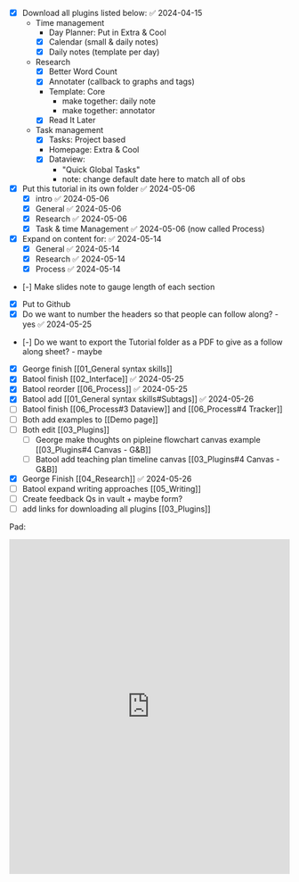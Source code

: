 - [x] Download all plugins listed below: ✅ 2024-04-15
	- Time management
		-  Day Planner: Put in Extra & Cool
		- [x] Calendar (small & daily notes)
		- [x] Daily notes (template per day)
	- Research
		- [x] Better Word Count
		- [x] Annotater (callback to graphs and tags)
		- Template: Core
			- make together: daily note
			- make together: annotator
		- [x] Read It Later
	- Task management
		- [x] Tasks: Project based
		- Homepage:  Extra & Cool
		- [x] Dataview: 
			- "Quick Global Tasks"
			- note: change default date here to match all of obs
- [x] Put this tutorial in its own folder ✅ 2024-05-06
	- [x] intro ✅ 2024-05-06
	- [x] General ✅ 2024-05-06
	- [x] Research ✅ 2024-05-06
	- [x] Task & time Management ✅ 2024-05-06 (now called Process)
- [x] Expand on content for: ✅ 2024-05-14
	- [x] General ✅ 2024-05-14
	- [x] Research ✅ 2024-05-14
	- [x] Process ✅ 2024-05-14
- [-] Make slides note to gauge length of each section
- [x] Put to Github
- [x] Do we want to number the headers so that people can follow along? - yes ✅ 2024-05-25
- [-] Do we want to export the Tutorial folder as a PDF to give as a follow along sheet? - maybe
- [x] George finish [[01_General syntax skills]]
- [x] Batool finish [[02_Interface]] ✅ 2024-05-25
- [x] Batool reorder [[06_Process]] ✅ 2024-05-25
- [x] Batool add [[01_General syntax skills#Subtags]] ✅ 2024-05-26
- [ ] Batool finish [[06_Process#3 Dataview]] and [[06_Process#4 Tracker]]
- [ ] Both add examples to [[Demo page]]
- [ ] Both edit [[03_Plugins]]
	- [ ] George make thoughts on pipleine flowchart canvas example  [[03_Plugins#4 Canvas - G&B]]
	- [ ] Batool add teaching plan timeline canvas [[03_Plugins#4 Canvas - G&B]]
- [x] George Finish [[04_Research]] ✅ 2024-05-26
- [ ] Batool expand writing approaches [[05_Writing]]
- [ ] Create feedback Qs in vault + maybe form?
- [ ] add links for downloading all plugins [[03_Plugins]]

Pad: 
<iframe name="embed_readwrite" src="https://digitalcare.noho.st/pad/p/MakeSenseWithObsidian?showControls=true&showChat=true&showLineNumbers=true&useMonospaceFont=false" width="100%" height="600" frameborder="0"></iframe>